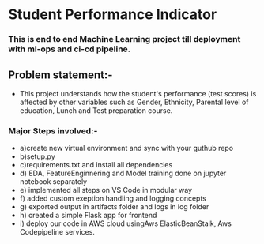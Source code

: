# Student Performance Indicator
### This is end to end Machine Learning project till deployment with ml-ops and ci-cd pipeline.
## Problem statement:-
* This project understands how the student's performance (test scores) is affected by other variables such as Gender, 
Ethnicity, Parental level of education, Lunch and Test preparation course.

### **Major Steps involved:-**
* a)create new virtual environment and sync with your guthub repo
* b)setup.py
* c)requirements.txt and install all dependencies
* d) EDA, FeatureEnginnering and Model training done on jupyter notebook separately
* e) implemented all steps on VS Code in modular way
* f) added custom exeption handling and logging concepts
* g) exported output in artifacts folder and logs in log folder
* h) created a simple Flask app for frontend
* i) deploy our code in AWS cloud usingAws ElasticBeanStalk, Aws Codepipeline services.


